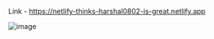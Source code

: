 Link -  https://netlify-thinks-harshal0802-is-great.netlify.app

![image](https://user-images.githubusercontent.com/79398418/159853332-87bf9eee-0dfd-417e-95c6-40b6194fad0c.png)
